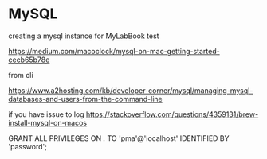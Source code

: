 
# MySQL

creating a mysql instance for MyLabBook test

https://medium.com/macoclock/mysql-on-mac-getting-started-cecb65b78e

from cli

https://www.a2hosting.com/kb/developer-corner/mysql/managing-mysql-databases-and-users-from-the-command-line

if you have issue to log https://stackoverflow.com/questions/4359131/brew-install-mysql-on-macos


GRANT ALL PRIVILEGES ON *.* TO 'pma'@'localhost' IDENTIFIED BY 'password';
